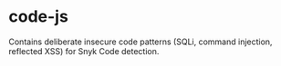 # code-js

Contains deliberate insecure code patterns (SQLi, command injection, reflected XSS) for Snyk Code detection.